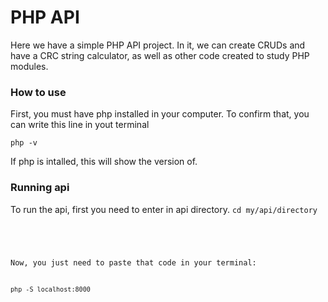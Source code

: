 <h1>PHP API</h1>

<p>Here we have a simple PHP API project. In it, we can create CRUDs and have a CRC string calculator, as well as other code created to study PHP modules.</p> 

<h3>How to use</h3>
<p>First, you must have php installed in your computer. To confirm that, you can write this line in yout terminal</p>
<code>php -v</code>

<p>If php is intalled, this will show the version of.

<br/>

<h3>Running api</h3>
<p>To run the api, first you need to enter in api directory.
<code>cd my/api/directory

<br/>

<p>Now, you just need to paste that code in your terminal:</p>
<code>php -S localhost:8000</code> 
